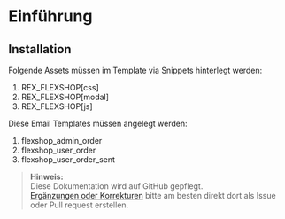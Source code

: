 # Einführung

## Installation

Folgende Assets müssen im Template via Snippets hinterlegt werden:
1. REX_FLEXSHOP[css]
2. REX_FLEXSHOP[modal]
3. REX_FLEXSHOP[js]

Diese Email Templates müssen angelegt werden:
1. flexshop_admin_order
2. flexshop_user_order
3. flexshop_user_order_sent

> **Hinweis:**  
> Diese Dokumentation wird auf GitHub gepflegt.  
> [Ergänzungen oder Korrekturen](https://github.com/yakamara/redaxo_yform/tree/master/docs) bitte am besten direkt dort als Issue oder Pull request erstellen.
